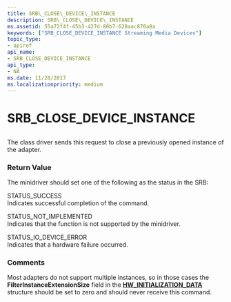 ```yaml
---
title: SRB\_CLOSE\_DEVICE\_INSTANCE
description: SRB\_CLOSE\_DEVICE\_INSTANCE
ms.assetid: 55a72f4f-45b3-427d-80b7-620aac870a8a
keywords: ["SRB_CLOSE_DEVICE_INSTANCE Streaming Media Devices"]
topic_type:
- apiref
api_name:
- SRB_CLOSE_DEVICE_INSTANCE
api_type:
- NA
ms.date: 11/28/2017
ms.localizationpriority: medium
---
```


# SRB\_CLOSE\_DEVICE\_INSTANCE


## <span id="ddk_srb_close_device_instance_ks"></span><span id="DDK_SRB_CLOSE_DEVICE_INSTANCE_KS"></span>


The class driver sends this request to close a previously opened instance of the adapter.

### <span id="return_value"></span><span id="RETURN_VALUE"></span>Return Value

The minidriver should set one of the following as the status in the SRB:

<span id="STATUS_SUCCESS"></span><span id="status_success"></span>STATUS\_SUCCESS  
Indicates successful completion of the command.

<span id="STATUS_NOT_IMPLEMENTED"></span><span id="status_not_implemented"></span>STATUS\_NOT\_IMPLEMENTED  
Indicates that the function is not supported by the minidriver.

<span id="STATUS_IO_DEVICE_ERROR"></span><span id="status_io_device_error"></span>STATUS\_IO\_DEVICE\_ERROR  
Indicates that a hardware failure occurred.

### Comments

Most adapters do not support multiple instances, so in those cases the **FilterInstanceExtensionSize** field in the [**HW\_INITIALIZATION\_DATA**](https://msdn.microsoft.com/library/windows/hardware/ff559682) structure should be set to zero and should never receive this command.

 

 





